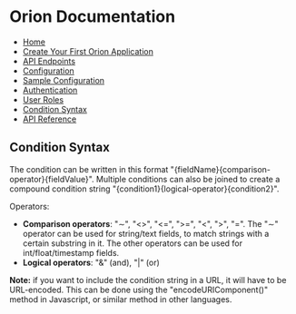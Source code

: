 # Orion Documentation

- [Home](../)
- [Create Your First Orion Application](create-your-first-orion-application)
- [API Endpoints](api-endpoints)
- [Configuration](configuration)
- [Sample Configuration](sample-configuration)
- [Authentication](authentication)
- [User Roles](user-roles)
- [Condition Syntax](condition-syntax)
- [API Reference](api-reference)

## Condition Syntax

The condition can be written in this format "{fieldName}{comparison-operator}{fieldValue}". Multiple conditions can also be joined to create a compound condition string "{condition1}{logical-operator}{condition2}".

Operators:
- **Comparison operators**: "&sim;", "<>", "<=", ">=", "<", ">", "=".
    The "&sim;" operator can be used for string/text fields, to match strings with a certain substring in it. The other operators can be used for int/float/timestamp fields.
- **Logical operators**: "&" (and), "|" (or)

**Note:** if you want to include the condition string in a URL, it will have to be URL-encoded. This can be done using the "encodeURIComponent()" method in Javascript, or similar method in other languages.